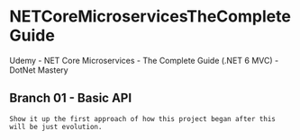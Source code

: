 # NETCoreMicroservicesTheCompleteGuide
Udemy - NET Core Microservices - The Complete Guide (.NET 6 MVC) - DotNet Mastery

## Branch 01 - Basic API
    Show it up the first approach of how this project began after this will be just evolution.